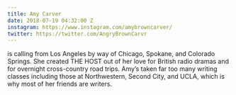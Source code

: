 ```yaml
---
title: Amy Carver
date: 2018-07-19 04:32:00 Z
instagram: https://www.instagram.com/amybrowncarver/
twitter: https://twitter.com/AngryBrownCarvr
---
```


is calling from Los Angeles by way of Chicago, Spokane, and Colorado Springs. She created THE HOST out of her love for British radio dramas and for overnight cross-country road trips. Amy’s taken far too many writing classes including those at Northwestern, Second City, and UCLA, which is why most of her friends are writers.  